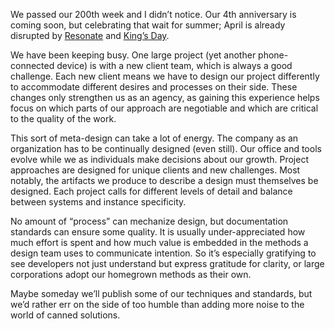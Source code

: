 We passed our 200th week and I didn’t notice. Our 4th anniversary is coming soon, but celebrating that wait for summer; April is already disrupted by [Resonate](http://resonate.io/2017/) and [King’s Day](https://en.wikipedia.org/wiki/Koningsdag).

We have been keeping busy. One large project (yet another phone-connected device) is with a new client team, which is always a good challenge. Each new client means we have to design our project differently to accommodate different desires and processes on their side. These changes only strengthen us as an agency, as gaining this experience helps focus on which parts of our approach are negotiable and which are critical to the quality of the work.

This sort of meta-design can take a lot of energy. The company as an organization has to be continually designed (even still). Our office and tools evolve while we as individuals make decisions about our growth. Project approaches are designed for unique clients and new challenges. Most notably, the artifacts we produce to describe a design must themselves be designed. Each project calls for different levels of detail and balance between systems and instance specificity.

No amount of “process” can mechanize design, but documentation standards can ensure some quality. It is usually under-appreciated how much effort is spent and how much value is embedded in the methods a design team uses to communicate intention. So it’s especially gratifying to see developers not just understand but express gratitude for clarity, or large corporations adopt our homegrown methods as their own.

Maybe someday we’ll publish some of our techniques and standards, but we’d rather err on the side of too humble than adding more noise to the world of canned solutions.